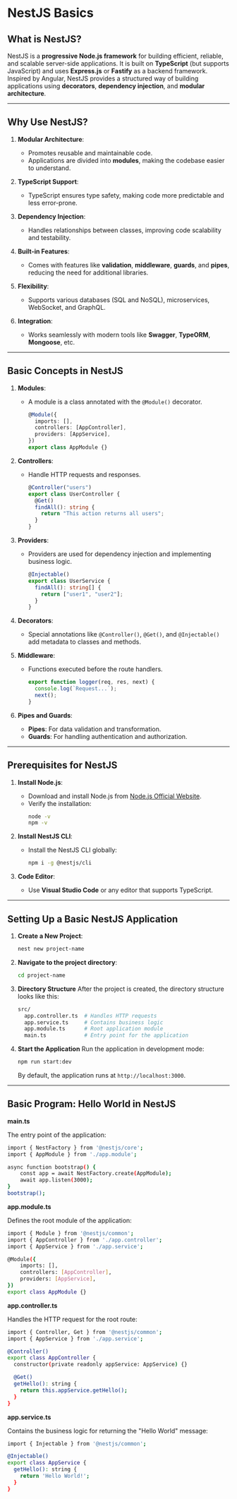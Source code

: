# NestJS Basics

## What is NestJS?

NestJS is a **progressive Node.js framework** for building efficient, reliable, and scalable server-side applications. It is built on **TypeScript** (but supports JavaScript) and uses **Express.js** or **Fastify** as a backend framework. Inspired by Angular, NestJS provides a structured way of building applications using **decorators**, **dependency injection**, and **modular architecture**.

---

## Why Use NestJS?

1. **Modular Architecture**:

   - Promotes reusable and maintainable code.
   - Applications are divided into **modules**, making the codebase easier to understand.

2. **TypeScript Support**:

   - TypeScript ensures type safety, making code more predictable and less error-prone.

3. **Dependency Injection**:

   - Handles relationships between classes, improving code scalability and testability.

4. **Built-in Features**:

   - Comes with features like **validation**, **middleware**, **guards**, and **pipes**, reducing the need for additional libraries.

5. **Flexibility**:

   - Supports various databases (SQL and NoSQL), microservices, WebSocket, and GraphQL.

6. **Integration**:
   - Works seamlessly with modern tools like **Swagger**, **TypeORM**, **Mongoose**, etc.

---

## Basic Concepts in NestJS

1. **Modules**:

   - A module is a class annotated with the `@Module()` decorator.
     ```typescript
     @Module({
       imports: [],
       controllers: [AppController],
       providers: [AppService],
     })
     export class AppModule {}
     ```

2. **Controllers**:

   - Handle HTTP requests and responses.
     ```typescript
     @Controller("users")
     export class UserController {
       @Get()
       findAll(): string {
         return "This action returns all users";
       }
     }
     ```

3. **Providers**:

   - Providers are used for dependency injection and implementing business logic.
     ```typescript
     @Injectable()
     export class UserService {
       findAll(): string[] {
         return ["user1", "user2"];
       }
     }
     ```

4. **Decorators**:

   - Special annotations like `@Controller()`, `@Get()`, and `@Injectable()` add metadata to classes and methods.

5. **Middleware**:

   - Functions executed before the route handlers.
     ```typescript
     export function logger(req, res, next) {
       console.log(`Request...`);
       next();
     }
     ```

6. **Pipes and Guards**:
   - **Pipes**: For data validation and transformation.
   - **Guards**: For handling authentication and authorization.

---

## Prerequisites for NestJS

1. **Install Node.js**:

   - Download and install Node.js from [Node.js Official Website](https://nodejs.org/).
   - Verify the installation:
     ```bash
     node -v
     npm -v
     ```

2. **Install NestJS CLI**:

   - Install the NestJS CLI globally:
     ```bash
     npm i -g @nestjs/cli
     ```

3. **Code Editor**:
   - Use **Visual Studio Code** or any editor that supports TypeScript.

---

## Setting Up a Basic NestJS Application

1. **Create a New Project**:
   ```bash
   nest new project-name
   ```
2. **Navigate to the project directory**:
   ```bash
   cd project-name
   ```
3. **Directory Structure**
   After the project is created, the directory structure looks like this:

   ```bash
   src/
     app.controller.ts  # Handles HTTP requests
     app.service.ts     # Contains business logic
     app.module.ts      # Root application module
     main.ts            # Entry point for the application
   ```

4. **Start the Application**
   Run the application in development mode:

   ```bash
   npm run start:dev
   ```

   By default, the application runs at `http://localhost:3000`.

---

## Basic Program: Hello World in NestJS

**main.ts**

The entry point of the application:

```bash
import { NestFactory } from '@nestjs/core';
import { AppModule } from './app.module';

async function bootstrap() {
    const app = await NestFactory.create(AppModule);
    await app.listen(3000);
}
bootstrap();
```

**app.module.ts**

Defines the root module of the application:

```bash
import { Module } from '@nestjs/common';
import { AppController } from './app.controller';
import { AppService } from './app.service';

@Module({
    imports: [],
    controllers: [AppController],
    providers: [AppService],
})
export class AppModule {}
```

**app.controller.ts**

Handles the HTTP request for the root route:

```bash
import { Controller, Get } from '@nestjs/common';
import { AppService } from './app.service';

@Controller()
export class AppController {
  constructor(private readonly appService: AppService) {}

  @Get()
  getHello(): string {
    return this.appService.getHello();
  }
}
```

**app.service.ts**

Contains the business logic for returning the "Hello World" message:

```bash
import { Injectable } from '@nestjs/common';

@Injectable()
export class AppService {
  getHello(): string {
    return 'Hello World!';
  }
}
```
